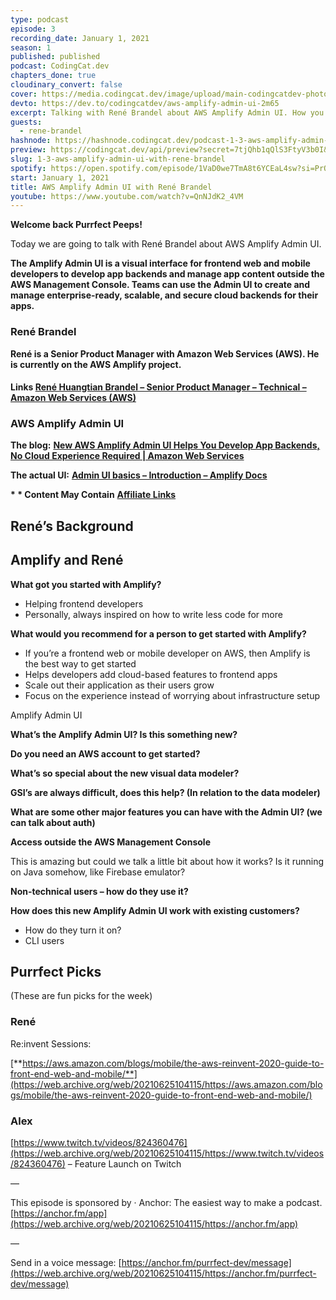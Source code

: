 ```yaml
---
type: podcast
episode: 3
recording_date: January 1, 2021
season: 1
published: published
podcast: CodingCat.dev
chapters_done: true
cloudinary_convert: false
cover: https://media.codingcat.dev/image/upload/main-codingcatdev-photo/ogluu84watt3zu63gbf8.png
devto: https://dev.to/codingcatdev/aws-amplify-admin-ui-2m65
excerpt: Talking with René Brandel about AWS Amplify Admin UI. How you can get started with AWS Amplify without ever writing a line of code.
guests:
  - rene-brandel
hashnode: https://hashnode.codingcat.dev/podcast-1-3-aws-amplify-admin-ui-with-rene-brandel
preview: https://codingcat.dev/api/preview?secret=7tjQhb1qQlS3FtyV3b0I&selectionType=podcast&selectionSlug=1-3-aws-amplify-admin-ui-with-rene-brandel&_id=8539cb8288a24074b44c6063e811c3c0
slug: 1-3-aws-amplify-admin-ui-with-rene-brandel
spotify: https://open.spotify.com/episode/1VaD0we7TmA8t6YCEaL4sw?si=PrQU4cKlTjSN7l8dFRBdMw
start: January 1, 2021
title: AWS Amplify Admin UI with René Brandel
youtube: https://www.youtube.com/watch?v=QnNJdK2_4VM
---
```


**Welcome back Purrfect Peeps!**

Today we are going to talk with René Brandel about AWS Amplify Admin UI.

**The Amplify Admin UI is a visual interface for frontend web and mobile developers to develop app backends and manage app content outside the AWS Management Console. Teams can use the Admin UI to create and manage enterprise-ready, scalable, and secure cloud backends for their apps.**

### **René Brandel**

**René is a Senior Product Manager with Amazon Web Services (AWS). He is currently on the AWS Amplify project.**

#### **Links** [**René Huangtian Brandel – Senior Product Manager – Technical – Amazon Web Services (AWS)**](https://web.archive.org/web/20210625104115/https://www.linkedin.com/in/renebrandel/)

### **AWS Amplify Admin UI**

**The blog:** [**New AWS Amplify Admin UI Helps You Develop App Backends, No Cloud Experience Required | Amazon Web Services**](https://web.archive.org/web/20210625104115/https://aws.amazon.com/blogs/aws/aws-amplify-admin-ui-helps-you-develop-app-backends-no-cloud-experience-required/)

**The actual UI:** [**Admin UI basics – Introduction – Amplify Docs**](https://web.archive.org/web/20210625104115/https://docs.amplify.aws/console/adminui/intro)

**\* \* Content May Contain** [**Affiliate Links**](https://web.archive.org/web/20210625104115/https://codingcat.dev/ftc-disclosure/)

## **René’s Background**

## **Amplify and René**

**What got you started with Amplify?**

- Helping frontend developers
- Personally, always inspired on how to write less code for more

**What would you recommend for a person to get started with Amplify?**

- If you’re a frontend web or mobile developer on AWS, then Amplify is the best way to get started
- Helps developers add cloud-based features to frontend apps
- Scale out their application as their users grow
- Focus on the experience instead of worrying about infrastructure setup

Amplify Admin UI

**What’s the Amplify Admin UI? Is this something new?**

**Do you need an AWS account to get started?**

**What’s so special about the new visual data modeler?**

**GSI’s are always difficult, does this help? (In relation to the data modeler)**

**What are some other major features you can have with the Admin UI? (we can talk about auth)**

**Access outside the AWS Management Console**

This is amazing but could we talk a little bit about how it works? Is it running on Java somehow, like Firebase emulator?

**Non-technical users – how do they use it?**

**How does this new Amplify Admin UI work with existing customers?**

- How do they turn it on?
- CLI users

## Purrfect Picks

(These are fun picks for the week)

### René

Re:invent Sessions:

[**https://aws.amazon.com/blogs/mobile/the-aws-reinvent-2020-guide-to-front-end-web-and-mobile/**](https://web.archive.org/web/20210625104115/https://aws.amazon.com/blogs/mobile/the-aws-reinvent-2020-guide-to-front-end-web-and-mobile/)

### Alex

[https://www.twitch.tv/videos/824360476](https://web.archive.org/web/20210625104115/https://www.twitch.tv/videos/824360476) – Feature Launch on Twitch

—

This episode is sponsored by
· Anchor: The easiest way to make a podcast. [https://anchor.fm/app](https://web.archive.org/web/20210625104115/https://anchor.fm/app)

—

Send in a voice message: [https://anchor.fm/purrfect-dev/message](https://web.archive.org/web/20210625104115/https://anchor.fm/purrfect-dev/message)
